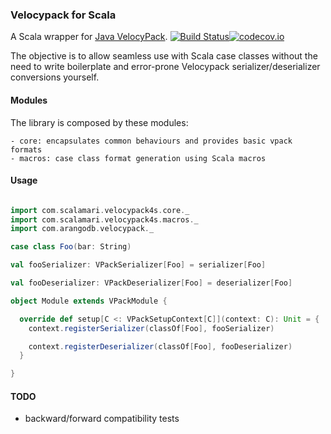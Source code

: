 ### Velocypack for Scala

A Scala wrapper for [Java VelocyPack](https://github.com/arangodb/java-velocypack). 
[![Build Status](https://travis-ci.org/jCalamari/velocypack4s.svg?branch=master)](https://travis-ci.org/jCalamari/velocypack4s)[![codecov.io](http://codecov.io/github/jCalamari/velocypack4s/coverage.svg?branch=master)](http://codecov.io/github/jCalamari/velocypack4s?branch=master)

The objective is to allow seamless use with Scala case classes without the need to write boilerplate and error-prone Velocypack serializer/deserializer conversions yourself.

#### Modules

The library is composed by these modules:

    - core: encapsulates common behaviours and provides basic vpack formats
    - macros: case class format generation using Scala macros 

#### Usage

```scala

import com.scalamari.velocypack4s.core._
import com.scalamari.velocypack4s.macros._
import com.arangodb.velocypack._

case class Foo(bar: String)

val fooSerializer: VPackSerializer[Foo] = serializer[Foo]

val fooDeserializer: VPackDeserializer[Foo] = deserializer[Foo]

object Module extends VPackModule {

  override def setup[C <: VPackSetupContext[C]](context: C): Unit = {
    context.registerSerializer(classOf[Foo], fooSerializer)

    context.registerDeserializer(classOf[Foo], fooDeserializer)
  }

}

```

#### TODO

- backward/forward compatibility tests
